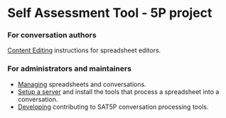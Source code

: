 Self Assessment Tool - 5P project
=================================

### For conversation authors

[Content Editing](content-editor.html) instructions for spreadsheet editors.


### For administrators and maintainers

* [Managing](management.html) spreadsheets and conversations.
* [Setup a server](setup.html) and install the tools that process a spreadsheet into a conversation.
* [Developing](developing.html) contributing to SAT5P conversation processing tools.
